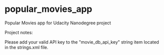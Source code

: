 # popular_movies_app
Popular Movies app for Udacity Nanodegree project

Project notes:

Please add your valid API key to the "movie_db_api_key" string item located in the strings.xml file.
